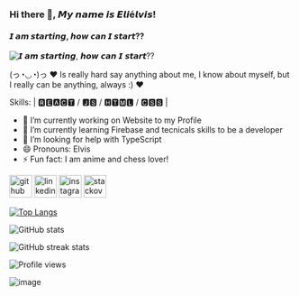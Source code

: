 ### Hi there 👋, 𝙈𝙮 𝙣𝙖𝙢𝙚 𝙞𝙨 𝙀𝙡𝙞é𝙡𝙫𝙞𝙨!
#### 𝙄 𝙖𝙢 𝙨𝙩𝙖𝙧𝙩𝙞𝙣𝙜, 𝙝𝙤𝙬 𝙘𝙖𝙣 𝙄 𝙨𝙩𝙖𝙧𝙩??
![𝙄 𝙖𝙢 𝙨𝙩𝙖𝙧𝙩𝙞𝙣𝙜, 𝙝𝙤𝙬 𝙘𝙖𝙣 𝙄 𝙨𝙩𝙖𝙧𝙩??](https://i.pinimg.com/564x/dc/b2/f7/dcb2f772998cbfa902fcedaf1b845ef0.jpg)

(っ◔◡◔)っ ♥ Is really hard say anything about me, I know about myself, but I really can be anything, always :) ♥

Skills: | 🆁🅴🅰🅲🆃 / 🅹🆂 / 🅷🆃🅼🅻 / 🅲🆂🆂 |

- 🔭 I’m currently working on Website to my Profile 
- 🌱 I’m currently learning Firebase and tecnicals skills to be a developer 
- 🤔 I’m looking for help with TypeScript 
- 😄 Pronouns: Elvis 
- ⚡ Fun fact: I am anime and chess lover! 


[<img src='https://cdn.jsdelivr.net/npm/simple-icons@3.0.1/icons/github.svg' alt='github' height='40'>](https://github.com/Elvis-Dev-T)  [<img src='https://cdn.jsdelivr.net/npm/simple-icons@3.0.1/icons/linkedin.svg' alt='linkedin' height='40'>](https://www.linkedin.com/in/ElielvisRocha/)  [<img src='https://cdn.jsdelivr.net/npm/simple-icons@3.0.1/icons/instagram.svg' alt='instagram' height='40'>](https://www.instagram.com/possibilitiesdeveloper/)  [<img src='https://cdn.jsdelivr.net/npm/simple-icons@3.0.1/icons/stackoverflow.svg' alt='stackoverflow' height='40'>](https://stackoverflow.com/users/eliélvisrocha)  

[![Top Langs](https://github-readme-stats.vercel.app/api/top-langs/?username=Elvis-Dev-T)](https://github.com/anuraghazra/github-readme-stats)

![GitHub stats](https://github-readme-stats.vercel.app/api?username=Elvis-Dev-T&show_icons=true)  

![GitHub streak stats](https://github-readme-streak-stats.herokuapp.com/?user=Elvis-Dev-T)  

![Profile views](https://gpvc.arturio.dev/Elvis-Dev-T)  

![image](https://user-images.githubusercontent.com/76688875/143889793-4da1e94a-8da1-4512-b1d5-b4684da5260f.png)

